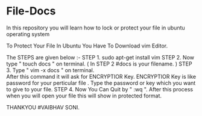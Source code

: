 # File-Docs
In this repository you will learn how to lock or protect your file in ubuntu operating system 

To Protect Your File In Ubuntu You Have To Download vim Editor.

The STEPS are given below :- 
STEP 1. sudo apt-get install vim
STEP 2. Now type " touch docs " on terminal.   ( In STEP 2 #docs is your filename. )
STEP 3. Type " vim -x docs " on terminal.   
After this command it will ask for ENCRYPTIOR Key. ENCRYPTIOR Key is like  password for your perticular file . Type the password or key which you want to give to your file.
STEP 4. Now You Can Quit by " :wq ".
After this process when you will open your file this will show in protected format.

THANKYOU #VAIBHAV SONI.

